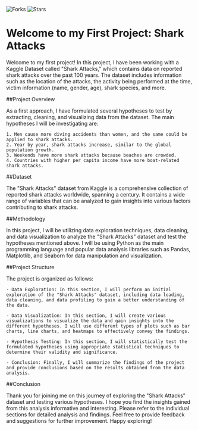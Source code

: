 
![Forks](https://img.shields.io/badge/forks-44-blue)
![Stars](https://img.shields.io/badge/stars-13-yellow)


# Welcome to my First Project: Shark Attacks

Welcome to my first project! In this project, I have been working with a Kaggle Dataset called "Shark Attacks," which contains data on reported shark attacks over the past 100 years. The dataset includes information such as the location of the attacks, the activity being performed at the time, victim information (name, gender, age), shark species, and more.

##Project Overview

As a first approach, I have formulated several hypotheses to test by extracting, cleaning, and visualizing data from the dataset. The main hypotheses I will be investigating are:

    1. Men cause more diving accidents than women, and the same could be applied to shark attacks.
    2. Year by year, shark attacks increase, similar to the global population growth.
    3. Weekends have more shark attacks because beaches are crowded.
    4. Countries with higher per capita income have more boat-related shark attacks.

##Dataset

The "Shark Attacks" dataset from Kaggle is a comprehensive collection of reported shark attacks worldwide, spanning a century. It contains a wide range of variables that can be analyzed to gain insights into various factors contributing to shark attacks.

##Methodology

In this project, I will be utilizing data exploration techniques, data cleaning, and data visualization to analyze the "Shark Attacks" dataset and test the hypotheses mentioned above. I will be using Python as the main programming language and popular data analysis libraries such as Pandas, Matplotlib, and Seaborn for data manipulation and visualization.

##Project Structure

The project is organized as follows:

    - Data Exploration: In this section, I will perform an initial exploration of the "Shark Attacks" dataset, including data loading, data cleaning, and data profiling to gain a better understanding of the data.

    - Data Visualization: In this section, I will create various visualizations to visualize the data and gain insights into the different hypotheses. I will use different types of plots such as bar charts, line charts, and heatmaps to effectively convey the findings.

    - Hypothesis Testing: In this section, I will statistically test the formulated hypotheses using appropriate statistical techniques to determine their validity and significance.

    - Conclusion: Finally, I will summarize the findings of the project and provide conclusions based on the results obtained from the data analysis.

##Conclusion

Thank you for joining me on this journey of exploring the "Shark Attacks" dataset and testing various hypotheses. I hope you find the insights gained from this analysis informative and interesting. Please refer to the individual sections for detailed analysis and findings. Feel free to provide feedback and suggestions for further improvement. Happy exploring!